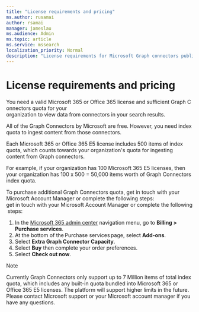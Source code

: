 ```yaml
---
title: "License requirements and pricing"
ms.author: rusamai
author: rsamai
manager: jameslau
ms.audience: Admin
ms.topic: article
ms.service: mssearch
localization_priority: Normal
description: "License requirements for Microsoft Graph connectors public preview for Microsoft Search"
---
```


# License requirements and pricing

You need a valid Microsoft 365 or Office 365 license and sufficient Graph Connectors quota for your organization to view data from connectors in your search results.

All of the Graph Connectors by Microsoft are free. However, you need index quota to ingest content from those connectors.

Each Microsoft 365 or Office 365 E5 license includes 500 items of index quota, which counts towards your organization's quota for ingesting content from Graph connectors.

For example, if your organization has 100 Microsoft 365 E5 licenses, then your organization has 100 x 500 = 50,000 items worth of Graph Connectors index quota.

To purchase additional Graph Connectors quota, get in touch with your Microsoft Account Manager or complete the following steps: get in touch with your Microsoft Account Manager or complete the following steps:

1. In the [Microsoft 365 admin center](https://admin.microsoft.com) navigation menu, go to **Billing > Purchase services**.
2. At the bottom of the Purchase services page, select **Add-ons**.
3. Select **Extra Graph Connector Capacity**.
4. Select **Buy** then complete your order preferences.
5. Select **Check out now**.

>[!NOTE]
>Currently Graph Connectors only support up to 7 Million items of total index quota, which includes any built-in quota bundled into Microsoft 365 or Office 365 E5 licenses. The platform will support higher limits in the future. Please contact Microsoft support or your Microsoft account manager if you have any questions.
